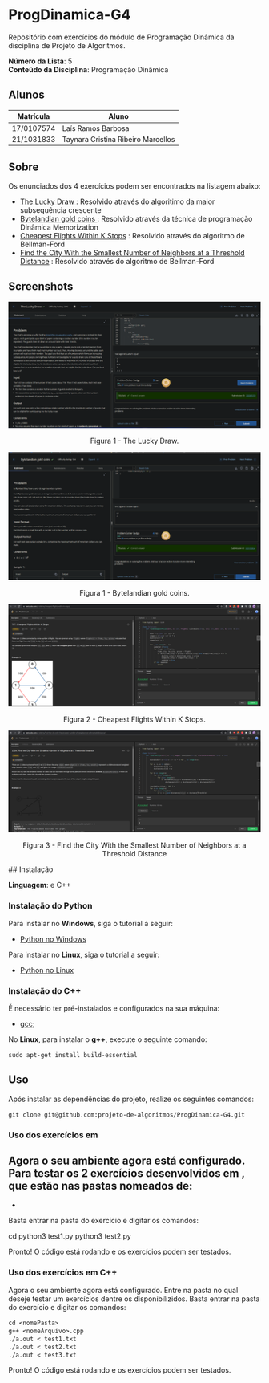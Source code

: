 # ProgDinamica-G4
Repositório  com exercícios do módulo de Programação Dinâmica da disciplina de Projeto de Algoritmos.

**Número da Lista**: 5<br>
**Conteúdo da Disciplina**: Programação Dinâmica<br>

## Alunos
| Matrícula | Aluno |
| -- | -- |
| 17/0107574  |  Laís Ramos Barbosa     |
| 21/1031833  | Taynara Cristina Ribeiro Marcellos  |

## Sobre 


Os enunciados dos 4 exercícios podem ser encontrados na listagem abaixo:

- [The Lucky Draw 
](https://www.codechef.com/problems/D2) : Resolvido através do algoritimo da maior subsequência crescente
- [Bytelandian gold coins
](https://www.codechef.com/problems/COINS): Resolvido através da técnica de programação Dinâmica Memorization
- [Cheapest Flights Within K Stops](https://leetcode.com/problems/cheapest-flights-within-k-stops/) : Resolvido através do algoritmo de Bellman-Ford
- [Find the City With the Smallest Number of Neighbors at a Threshold Distance](https://leetcode.com/problems/find-the-city-with-the-smallest-number-of-neighbors-at-a-threshold-distance/) : Resolvido através do algoritmo de Bellman-Ford

## Screenshots
<img src="./assets/theLuckyDraw.png">
<p align="center">Figura 1 - The Lucky Draw.</p>
<img src="./assets/memorization.png">
<p align="center">Figura 1 - Bytelandian gold coins.</p>

<img src="./assets/CheapestFlightsWithinKStops.png">
<p align="center">Figura 2 - Cheapest Flights Within K Stops.</p>

<img src="./assets/SmallestNumberOfNeighbors.png">
<p align="center">Figura 3 - Find the City With the Smallest Number of Neighbors at a Threshold Distance</p>
## Instalação 

**Linguagem**: e C++<br>

### Instalação do Python

Para instalar  no **Windows**, siga o tutorial a seguir:
- [Python no Windows](https://www.python.org/downloads/windows/)

Para instalar  no **Linux**, siga o tutorial a seguir:
- [Python no Linux](https://python.org.br/instalacao-linux/)

### Instalação do C++

É necessário ter pré-instalados e configurados na sua máquina:
- [gcc](https://gcc.gnu.org/);

No **Linux**, para instalar o **g++**, execute o seguinte comando:

    sudo apt-get install build-essential

## Uso 

Após instalar as dependências do projeto, realize os seguintes comandos: 

    git clone git@github.com:projeto-de-algoritmos/ProgDinamica-G4.git

### Uso dos exercícios em 

Agora o seu ambiente agora está configurado. Para testar os 2 exercícios desenvolvidos em , que estão nas pastas nomeados de:
- 
- 

Basta entrar na pasta do exercício e digitar os comandos:

   cd <nomePasta>
    python3 test1.py
    python3 test2.py
    
    

Pronto! O código está rodando e os exercícios podem ser testados.

### Uso dos exercícios em C++

Agora o seu ambiente agora está configurado. Entre na pasta no qual deseje testar um exercícios dentre os disponibilizidos. Basta entrar na pasta do exercício e digitar os comandos:

    cd <nomePasta>
    g++ <nomeArquivo>.cpp
    ./a.out < test1.txt
    ./a.out < test2.txt
    ./a.out < test3.txt

Pronto! O código está rodando e os exercícios podem ser testados.
